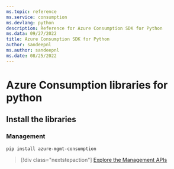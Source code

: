 ```yaml
---
ms.topic: reference
ms.service: consumption
ms.devlang: python
description: Reference for Azure Consumption SDK for Python
ms.data: 09/27/2022
title: Azure Consumption SDK for Python
author: sandeepnl
ms.author: sandeepnl
ms.date: 08/25/2022
---
```

# Azure Consumption libraries for python

## Install the libraries


### Management

```bash
pip install azure-mgmt-consumption
```
> [!div class="nextstepaction"]
> [Explore the Management APIs](/python/api/overview/azure/mgmt-consumption-readme)